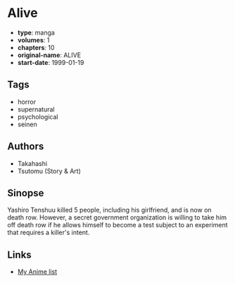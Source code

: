 # Alive

-   **type**: manga
-   **volumes**: 1
-   **chapters**: 10
-   **original-name**: ALIVE
-   **start-date**: 1999-01-19

## Tags

-   horror
-   supernatural
-   psychological
-   seinen

## Authors

-   Takahashi
-   Tsutomu (Story & Art)

## Sinopse

Yashiro Tenshuu killed 5 people, including his girlfriend, and is now on death row. However, a secret government organization is willing to take him off death row if he allows himself to become a test subject to an experiment that requires a killer's intent.

## Links

-   [My Anime list](https://myanimelist.net/manga/965/Alive)
